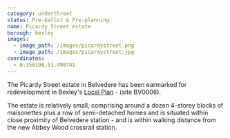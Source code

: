 ```yaml
---
category: underthreat
status: Pre-ballot & Pre-planning
name: Picardy Street estate 
borough: bexley
images:
  - image_path: /images/picardystreet.png
  - image_path: /images/picardystreet.jpg
coordinates: 
  - 0.150198,51.490741
---
```

The Picardy Street estate in Belvedere has been earmarked for redevelopment in Bexley's [Local Plan](https://www.bexley.gov.uk/sites/bexley-cms/files/2019-02/BLP-Reg-18-Consultation-Paper-for-Publication-February-2019.pdf) - (site BV0006). 

The estate is relatively small, comprising around a dozen 4-storey blocks of maisonettes plus a row of semi-detached homes and is situated within close proximity of Belvedere station - and is within walking distance from the new Abbey Wood crossrail station.
